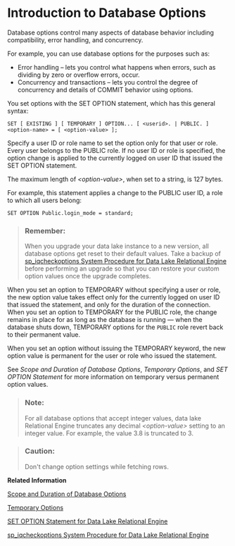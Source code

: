 <!-- loioa629640a84f21015acf6e96acb7107a7 -->

# Introduction to Database Options

Database options control many aspects of database behavior including compatibility, error handling, and concurrency.

For example, you can use database options for the purposes such as:

-   Error handling – lets you control what happens when errors, such as dividing by zero or overflow errors, occur.
-   Concurrency and transactions – lets you control the degree of concurrency and details of COMMIT behavior using options.

You set options with the SET OPTION statement, which has this general syntax:

```
SET [ EXISTING ] [ TEMPORARY ] OPTION... [ <userid>. | PUBLIC. ]<option-name> = [ <option-value> ];
```

Specify a user ID or role name to set the option only for that user or role. Every user belongs to the PUBLIC role. If no user ID or role is specified, the option change is applied to the currently logged on user ID that issued the SET OPTION statement.

The maximum length of *<option-value\>*, when set to a string, is 127 bytes.

For example, this statement applies a change to the PUBLIC user ID, a role to which all users belong:

```
SET OPTION Public.login_mode = standard;
```

> ### Remember:  
> When you upgrade your data lake instance to a new version, all database options get reset to their default values. Take a backup of [sp\_iqcheckoptions System Procedure for Data Lake Relational Engine](../060-stored-procedures/sp-iqcheckoptions-system-procedure-for-data-lake-relational-engine-a59dae3.md) before performing an upgrade so that you can restore your custom option values once the upgrade completes.

When you set an option to TEMPORARY without specifying a user or role, the new option value takes effect only for the currently logged on user ID that issued the statement, and only for the duration of the connection. When you set an option to TEMPORARY for the PUBLIC role, the change remains in place for as long as the database is running — when the database shuts down, TEMPORARY options for the `PUBLIC` role revert back to their permanent value.

When you set an option without issuing the TEMPORARY keyword, the new option value is permanent for the user or role who issued the statement.

See *Scope and Duration of Database Options*, *Temporary Options*, and *SET OPTION Statement* for more information on temporary versus permanent option values.

> ### Note:  
> For all database options that accept integer values, data lake Relational Engine truncates any decimal *<option-value\>* setting to an integer value. For example, the value 3.8 is truncated to 3.

> ### Caution:  
> Don't change option settings while fetching rows.

**Related Information**  


[Scope and Duration of Database Options](scope-and-duration-of-database-options-a629c37.md "You can set options at three levels of scope: public, user, and temporary.")

[Temporary Options](temporary-options-a629f1e.md "Adding the TEMPORARY keyword to the SET OPTION statement changes the duration of the change.")

[SET OPTION Statement for Data Lake Relational Engine](../080-sql-statements/set-option-statement-for-data-lake-relational-engine-a625da7.md "Changes options that affect the behavior of the database and its compatibility with Transact-SQL. Setting the value of an option can change the behavior for all users or an individual user, in either a temporary or permanent scope.")

[sp\_iqcheckoptions System Procedure for Data Lake Relational Engine](../060-stored-procedures/sp-iqcheckoptions-system-procedure-for-data-lake-relational-engine-a59dae3.md "For the connected user, sp_iqcheckoptions displays a list of the current value and the default value of database and server startup options that have been changed from the default.")

